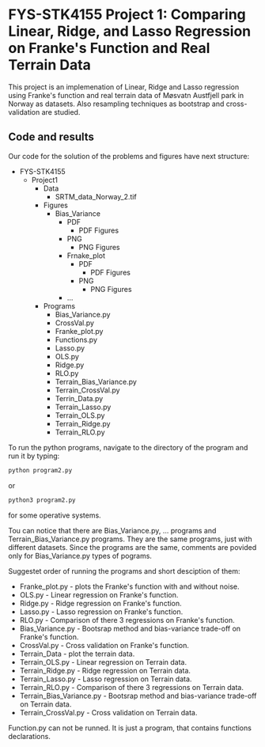 # FYS-STK4155 Project 1: Comparing Linear, Ridge, and Lasso Regression on Franke's Function and Real Terrain Data

This project is an implemenation of Linear, Ridge and Lasso regression using Franke's function and real terrain data of Møsvatn Austfjell park in Norway as datasets. Also resampling techniques as bootstrap and cross-validation are studied.

## Code and results
Our code for the solution of the problems and figures have next structure:

- FYS-STK4155
    - Project1
        - Data
            - SRTM_data_Norway_2.tif
        - Figures
            - Bias_Variance
                - PDF
                    - PDF Figures
                - PNG
                    - PNG Figures
                - Frnake_plot
                    - PDF
                        - PDF Figures
                    - PNG
                        - PNG Figures
                - ...
        - Programs 
            - Bias_Variance.py
            - CrossVal.py
            - Franke_plot.py
            - Functions.py
            - Lasso.py
            - OLS.py
            - Ridge.py
            - RLO.py
            - Terrain_Bias_Variance.py
            - Terrain_CrossVal.py
            - Terrin_Data.py
            - Terrain_Lasso.py
            - Terrain_OLS.py
            - Terrain_Ridge.py
            - Terrain_RLO.py
            

To run the python programs, navigate to the directory of the program and run it by typing:
```bash
python program2.py
```
or 
```bash
python3 program2.py
```
for some operative systems.

Tou can notice that there are Bias_Variance.py, ... programs and Terrain_Bias_Variance.py programs. They are the same programs, just with different datasets. Since the programs are the same, comments are povided only for Bias_Variance.py types of pograms.

Suggestet order of running the programs and short desciption of them:
- Franke_plot.py - plots the Franke's function with and without noise.
- OLS.py - Linear regression on Franke's function.
- Ridge.py - Ridge regression on Franke's function.
- Lasso.py - Lasso regression on Franke's function.
- RLO.py - Comparison of there 3 regressions on Franke's function.
- Bias_Variance.py - Bootsrap method and bias-variance trade-off on Franke's function.
- CrossVal.py - Cross validation on Franke's function.
- Terrain_Data - plot the terrain data.
- Terrain_OLS.py - Linear regression on Terrain data.
- Terrain_Ridge.py - Ridge regression on Terrain data.
- Terrain_Lasso.py - Lasso regression on Terrain data.
- Terrain_RLO.py - Comparison of there 3 regressions on Terrain data.
- Terrain_Bias_Variance.py - Bootsrap method and bias-variance trade-off on Terrain data.
- Terrain_CrossVal.py - Cross validation on Terrain data.

Function.py can not be runned. It is just a program, that contains functions declarations.